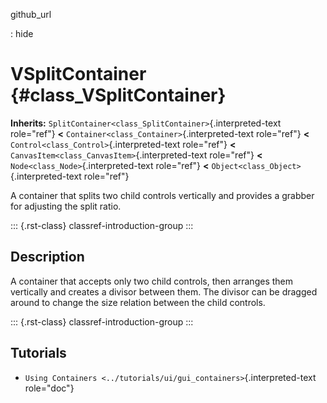 github_url

:   hide

# VSplitContainer {#class_VSplitContainer}

**Inherits:** `SplitContainer<class_SplitContainer>`{.interpreted-text
role="ref"} **\<** `Container<class_Container>`{.interpreted-text
role="ref"} **\<** `Control<class_Control>`{.interpreted-text
role="ref"} **\<** `CanvasItem<class_CanvasItem>`{.interpreted-text
role="ref"} **\<** `Node<class_Node>`{.interpreted-text role="ref"}
**\<** `Object<class_Object>`{.interpreted-text role="ref"}

A container that splits two child controls vertically and provides a
grabber for adjusting the split ratio.

::: {.rst-class}
classref-introduction-group
:::

## Description

A container that accepts only two child controls, then arranges them
vertically and creates a divisor between them. The divisor can be
dragged around to change the size relation between the child controls.

::: {.rst-class}
classref-introduction-group
:::

## Tutorials

- `Using Containers <../tutorials/ui/gui_containers>`{.interpreted-text
  role="doc"}
